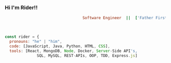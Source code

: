 ### Hi I'm Rider!!                                                  

```ruby
                                  Software Engineer  ||  ['Father First', 'Nerd Second']
```
<br>

```javascript
const rider = {
  pronouns: "he" | "him",
  code: [JavaScript, Java, Python, HTML, CSS],
  tools: [React, MongoDB, Node, Docker, Server-Side API's, 
              SQL, MySQL, REST-APIs, OOP, TDD, Express.js]
              
```

